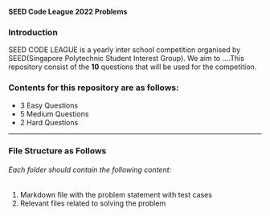 **SEED Code League 2022 Problems** 

### Introduction

SEED CODE LEAGUE is a yearly inter school competition organised by SEED(Singapore Polytechnic Student Interest Group). We aim to ....This repository consist of the **10** questions that will be used for the competition.

### Contents for this repository are as follows:

- 3 Easy Questions 
- 5 Medium Questions
- 2 Hard Questions

------------

### File Structure as Follows
###### Each folder should contain the following content:
1.  Markdown file with the problem statement with test cases
2.  Relevant files related to solving the problem
